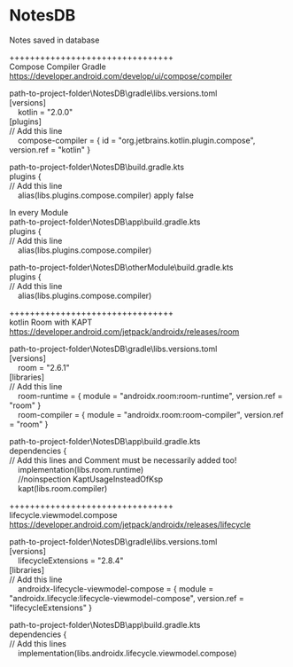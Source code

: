# NotesDB
Notes saved in database

++++++++++++++++++++++++++++++++<br>
Compose Compiler Gradle https://developer.android.com/develop/ui/compose/compiler

path-to-project-folder\NotesDB\gradle\libs.versions.toml<br>
[versions]<br>
&nbsp;&nbsp;&nbsp;&nbsp;kotlin = "2.0.0"<br>
[plugins]<br>
// Add this line<br>
&nbsp;&nbsp;&nbsp;&nbsp;compose-compiler = { id = "org.jetbrains.kotlin.plugin.compose", version.ref = "kotlin" }

path-to-project-folder\NotesDB\build.gradle.kts<br>
plugins {<br>
// Add this line<br>
&nbsp;&nbsp;&nbsp;&nbsp;alias(libs.plugins.compose.compiler) apply false

In every Module<br>
path-to-project-folder\NotesDB\app\build.gradle.kts<br>
plugins {<br>
// Add this line<br>
&nbsp;&nbsp;&nbsp;&nbsp;alias(libs.plugins.compose.compiler)

path-to-project-folder\NotesDB\otherModule\build.gradle.kts<br>
plugins {<br>
// Add this line<br>
&nbsp;&nbsp;&nbsp;&nbsp;alias(libs.plugins.compose.compiler)<br>

++++++++++++++++++++++++++++++++<br>
kotlin Room with KAPT https://developer.android.com/jetpack/androidx/releases/room

path-to-project-folder\NotesDB\gradle\libs.versions.toml<br>
[versions]<br>
&nbsp;&nbsp;&nbsp;&nbsp;room = "2.6.1"<br>
[libraries]<br>
// Add this line<br>
&nbsp;&nbsp;&nbsp;&nbsp;room-runtime = { module = "androidx.room:room-runtime", version.ref = "room" }<br>
&nbsp;&nbsp;&nbsp;&nbsp;room-compiler = { module = "androidx.room:room-compiler", version.ref = "room" }

path-to-project-folder\NotesDB\app\build.gradle.kts<br>
dependencies {<br>
// Add this lines and Comment must be necessarily added too!<br>
&nbsp;&nbsp;&nbsp;&nbsp;implementation(libs.room.runtime)<br>
&nbsp;&nbsp;&nbsp;&nbsp;//noinspection KaptUsageInsteadOfKsp<br>
&nbsp;&nbsp;&nbsp;&nbsp;kapt(libs.room.compiler)

++++++++++++++++++++++++++++++++<br>
lifecycle.viewmodel.compose https://developer.android.com/jetpack/androidx/releases/lifecycle

path-to-project-folder\NotesDB\gradle\libs.versions.toml<br>
[versions]<br>
&nbsp;&nbsp;&nbsp;&nbsp;lifecycleExtensions = "2.8.4"<br>
[libraries]<br>
// Add this line<br>
&nbsp;&nbsp;&nbsp;&nbsp;androidx-lifecycle-viewmodel-compose = { module = "androidx.lifecycle:lifecycle-viewmodel-compose", version.ref = "lifecycleExtensions" }

path-to-project-folder\NotesDB\app\build.gradle.kts<br>
dependencies {<br>
// Add this lines<br>
&nbsp;&nbsp;&nbsp;&nbsp;implementation(libs.androidx.lifecycle.viewmodel.compose)<br>
